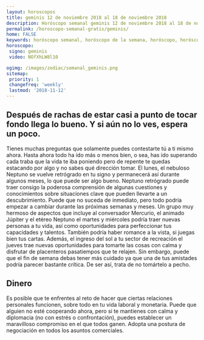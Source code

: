 ```yaml
---
layout: horoscopos
title: geminis 12 de noviembre 2018 al 18 de noviembre 2018 
description: Horóscopo semanal geminis 12 de noviembre 2018 al 18 de noviembre 2018. Después de rachas de estar casi a punto de tocar fondo llega lo bueno. Y si aún no lo ves, espera un poco. 
permalink: /horoscopo-semanal-gratis/geminis/
home: FALSE
keywords: horóscopo semanal, horóscopo de la semana, horóscopo, horóscopo gratis,horóscopos, horóscopo esperanza gracia, horoscopos geminis la semana, horóscopos gratis, Tarot, Astrologia, Zodíaco, geminis, horoscopo gratis, semanal
horoscopo:
 signo: geminis
 video: NOfXhLW8l10

ogimg: /images/zodiac/semanal_geminis.png
sitemap:
 priority: 1
 changefreq: 'weekly'
 lastmod: '2018-11-12'
---
```




## Después de rachas de estar casi a punto de tocar fondo llega lo bueno. Y si aún no lo ves, espera un poco. 

Tienes muchas preguntas que solamente puedes contestarte tú a ti mismo ahora. 
Hasta ahora todo ha ido más o menos bien, o sea, has ido superando cada traba que la vida te iba poniendo pero de repente te quedas estacando por algo y no sabes qué dirección tomar.
El lunes, el nebuloso Neptuno se vuelve retrógrado en tu signo y permanecerá así durante algunos meses, lo que puede ser algo bueno. Neptuno retrógrado puede traer consigo la poderosa comprensión de algunas cuestiones y conocimientos sobre situaciones clave que pueden llevarte a un descubrimiento. Puede que no suceda de inmediato, pero todo podría empezar a cambiar durante las próximas semanas y meses. 
Un grupo muy hermoso de aspectos que incluye al conversador Mercurio, el animado Júpiter y el etéreo Neptuno el martes y miércoles podría traer nuevas personas a tu vida, así como oportunidades para perfeccionar tus capacidades y talentos. También podría haber romance a la vista, si juegas bien tus cartas. Además, el ingreso del sol a tu sector de recreación el jueves trae nuevas oportunidades para tomarte las cosas con calma y disfrutar de placenteros pasatiempos que te relajen. Sin embargo, puede que el fin de semana debas tener más cuidado ya que una de tus amistades podría parecer bastante crítica. De ser así, trata de no tomártelo a pecho.

## Dinero

Es posible que te enfrentes al reto de hacer que ciertas relaciones personales funcionen, sobre todo en tu vida laboral y monetaria. Puede que alguien no esté cooperando ahora, pero si te mantienes con calma y diplomacia (no con estrés o confrontación), puedes establecer un maravilloso compromiso en el que todos ganen. Adopta una postura de negociación en todos los asuntos comerciales.
